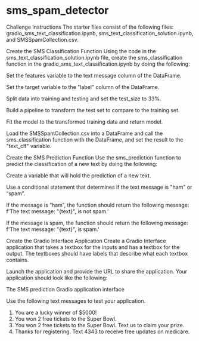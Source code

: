 # sms_spam_detector

Challenge Instructions
The starter files consist of the following files: gradio_sms_text_classification.ipynb, sms_text_classification_solution.ipynb, and SMSSpamCollection.csv.

Create the SMS Classification Function
Using the code in the sms_text_classification_solution.ipynb file, create the sms_classification function in the gradio_sms_text_classification.ipynb by doing the following:

Set the features variable to the text message column of the DataFrame.

Set the target variable to the "label" column of the DataFrame.

Split data into training and testing and set the test_size to 33%.

Build a pipeline to transform the test set to compare to the training set.

Fit the model to the transformed training data and return model.

Load the SMSSpamCollection.csv into a DataFrame and call the sms_classification function with the DataFrame, and set the result to the "text_clf" variable.

Create the SMS Prediction Function
Use the sms_prediction function to predict the classification of a new text by doing the following:

Create a variable that will hold the prediction of a new text.

Use a conditional statement that determines if the text message is "ham" or “spam”.

If the message is “ham”, the function should return the following message: f'The text message: "{text}", is not spam.'

If the message is spam, the function should return the following message: f'The text message: "{text}", is spam.'

Create the Gradio Interface Application
Create a Gradio Interface application that takes a textbox for the inputs and has a textbox for the output. The textboxes should have labels that describe what each textbox contains.

Launch the application and provide the URL to share the application. Your application should look like the following:

The SMS prediction Gradio application interface

Use the following text messages to test your application.

1. You are a lucky winner of $5000!
2. You won 2 free tickets to the Super Bowl.
3. You won 2 free tickets to the Super Bowl. Text us to claim your prize.
4. Thanks for registering. Text 4343 to receive free updates on medicare.
